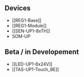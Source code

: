 ## Devices

* [[REG1-Base]]
* [[REG1-Module]]
* [[SEN-UP1-8xTH]]
* SOM-UP

## Beta / in Developement

* [[LED-UP1-6x24V]]
* [[TAS-UP1-Touch_BE]]